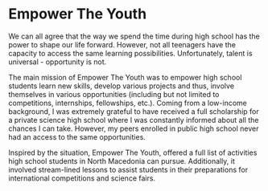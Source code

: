 # Empower The Youth
We can all agree that the way we spend the time during high school has the power to shape our life forward. However, not all teenagers have the capacity to access the same learning possibilities. Unfortunately, talent is universal - opportunity is not.

The main mission of Empower The Youth was to empower high school students learn new skills, develop various projects and thus, involve themselves in various opportunities (including but not limited to competitions, internships, fellowships, etc.). Coming from a low-income background, I was extremely grateful to have received a full scholarship for a private science high school where I was constantly informed about all the chances I can take. However, my peers enrolled in public high school never had an access to the same opportunities.

Inspired by the situation, Empower The Youth, offered a full list of activities high school students in North Macedonia can pursue. Additionally, it involved stream-lined lessons to assist students in their preparations for international competitions and science fairs.
